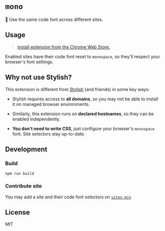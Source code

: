 # `mono`

🔣 Use the same code font across different sites.

## Usage

> [Install extension from the Chrome Web Store.](https://chrome.google.com/webstore/detail/mono/edccgmhfggchdhiblnajhnnmnadojfoo)

Enabled sites have their code font reset to `monospace`, so they'll respect your browser's font settings.

## Why not use Stylish?

This extension is different from [Stylish](https://chrome.google.com/webstore/detail/stylish-custom-themes-for/fjnbnpbmkenffdnngjfgmeleoegfcffe?hl=en) (and friends) in some key ways:

- Stylish requires access to **all domains**, so you may not be able to install it on managed browser environments.

- Similarly, this extension runs on **declared hostnames**, so they can be enabled independently.

- **You don't need to write CSS**, just configure your browser's `monospace` font. Site selectors stay up-to-date.

## Development

### Build

```console
npm run build
```

### Contribute site

You may add a site and their code font selectors on [`sites.mjs`](./src/sites.mjs)

## License

MIT
